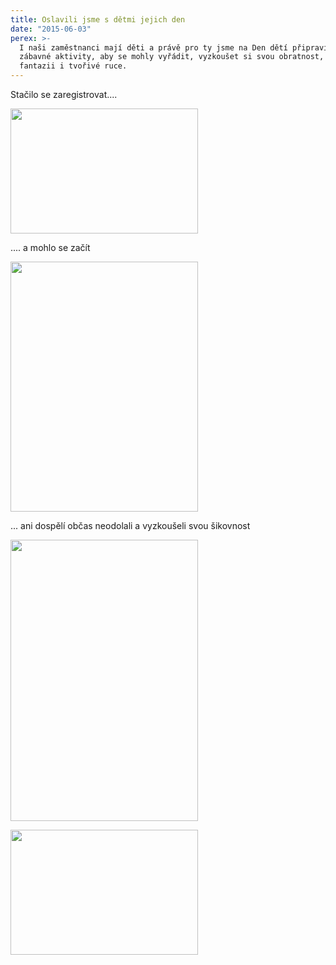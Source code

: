 ```yaml
---
title: Oslavili jsme s dětmi jejich den
date: "2015-06-03"
perex: >-
  I naši zaměstnanci mají děti a právě pro ty jsme na Den dětí připravili různé
  zábavné aktivity, aby se mohly vyřádit, vyzkoušet si svou obratnost, zapojit
  fantazii i tvořivé ruce.
---
```


<p>Stačilo se zaregistrovat....</p><p><img src="/media/detsky-den-04w.jpg.jpg" height="200" width="300" alt="" /></p><p>.... a mohlo se začít</p><p><img src="/media/detsky-den-03w.jpg.jpg" height="400" width="300" alt="" /></p><p>... ani dospělí občas neodolali a vyzkoušeli svou šikovnost</p><p><img src="/media/detsky-den-05.jpg.jpg" height="450" width="300" alt="" /></p><p><img src="/media/detsky-den-01.jpg.jpg" height="200" width="300" alt="" /></p>
